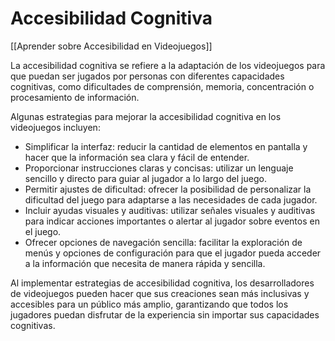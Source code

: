 # Accesibilidad Cognitiva

[[Aprender sobre Accesibilidad en Videojuegos]]

La accesibilidad cognitiva se refiere a la adaptación de los videojuegos para que puedan ser jugados por personas con diferentes capacidades cognitivas, como dificultades de comprensión, memoria, concentración o procesamiento de información.

Algunas estrategias para mejorar la accesibilidad cognitiva en los videojuegos incluyen:
- Simplificar la interfaz: reducir la cantidad de elementos en pantalla y hacer que la información sea clara y fácil de entender.
- Proporcionar instrucciones claras y concisas: utilizar un lenguaje sencillo y directo para guiar al jugador a lo largo del juego.
- Permitir ajustes de dificultad: ofrecer la posibilidad de personalizar la dificultad del juego para adaptarse a las necesidades de cada jugador.
- Incluir ayudas visuales y auditivas: utilizar señales visuales y auditivas para indicar acciones importantes o alertar al jugador sobre eventos en el juego.
- Ofrecer opciones de navegación sencilla: facilitar la exploración de menús y opciones de configuración para que el jugador pueda acceder a la información que necesita de manera rápida y sencilla.

Al implementar estrategias de accesibilidad cognitiva, los desarrolladores de videojuegos pueden hacer que sus creaciones sean más inclusivas y accesibles para un público más amplio, garantizando que todos los jugadores puedan disfrutar de la experiencia sin importar sus capacidades cognitivas.
